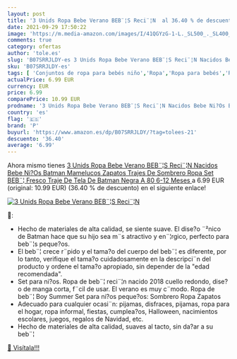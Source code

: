 ```yaml
---
layout: post
title: '3 Unids Ropa Bebe Verano BEB¨¦S Reci¨¦N  al 36.40 % de descuento'
date: 2021-09-29 17:50:22
image: 'https://m.media-amazon.com/images/I/41QGYzG-1-L._SL500_._SL400_.jpg'
comments: true
category: ofertas
author: 'tole.es'
slug: 'B07SRRJLDY-es 3 Unids Ropa Bebe Verano BEB¨¦S Reci¨¦N Nacidos Bebe Ni?Os...'
sku: 'B07SRRJLDY-es'
tags: [ 'Conjuntos de ropa para bebés niño','Ropa','Ropa para bebés','Ropa para bebés niño','p','zapatos', ]
actualPrice: 6.99 EUR
currency: EUR
price: 6.99
comparePrice: 10.99 EUR
prodname: '3 Unids Ropa Bebe Verano BEB¨¦S Reci¨¦N Nacidos Bebe Ni?Os Batman Mamelucos Zapatos Trajes De Sombrero Ropa Set BEB¨¦ Fresco Traje De Tela De Batman  Negra A  80 6-12 Meses  '
country: 'es'
flag: '🇪🇸'
brand: 'P'
buyurl: 'https://www.amazon.es/dp/B07SRRJLDY/?tag=tolees-21'
descuento: '36.40'
average: '6.99'
---
```


Ahora mismo tienes [3 Unids Ropa Bebe Verano BEB¨¦S Reci¨¦N Nacidos Bebe Ni?Os Batman Mamelucos Zapatos Trajes De Sombrero Ropa Set BEB¨¦ Fresco Traje De Tela De Batman  Negra A  80 6-12 Meses  ](https://www.amazon.es/dp/B07SRRJLDY/?tag=tolees-21) a 6.99 EUR (original: 10.99 EUR) (36.40 %  de descuento) en el siguiente enlace!

[![3 Unids Ropa Bebe Verano BEB¨¦S Reci¨¦N ](https://m.media-amazon.com/images/I/41QGYzG-1-L._SL500_._SL400_.jpg)](https://www.amazon.es/dp/B07SRRJLDY/?tag=tolees-21)

🔎:

- Hecho de materiales de alta calidad, se siente suave. El dise?o ¨²nico de Batman hace que su hijo sea m¨s atractivo y en¨¦rgico, perfecto para beb¨¦s peque?os.
- El beb¨¦ crece r¨pido y el tama?o del cuerpo del beb¨¦ es diferente, por lo tanto, verifique el tama?o cuidadosamente en la descripci¨n del producto y ordene el tama?o apropiado, sin depender de la "edad recomendada".
- Set para ni?os. Ropa de beb¨¦ reci¨¦n nacido 2018 cuello redondo, dise?o de manga corta, f¨cil de usar. El verano es muy c¨modo. Ropa de beb¨¦ Boy Summer Set para ni?os peque?os: Sombrero Ropa Zapatos
- Adecuado para cualquier ocasi¨n: pijamas, disfraces, pijamas, ropa para el hogar, ropa informal, fiestas, cumplea?os, Halloween, nacimientos escolares, juegos, regalos de Navidad, etc.
- Hecho de materiales de alta calidad, suaves al tacto, sin da?ar a su beb¨¦

[🛒 Visítala!!!](https://www.amazon.es/dp/B07SRRJLDY/?tag=tolees-21)

